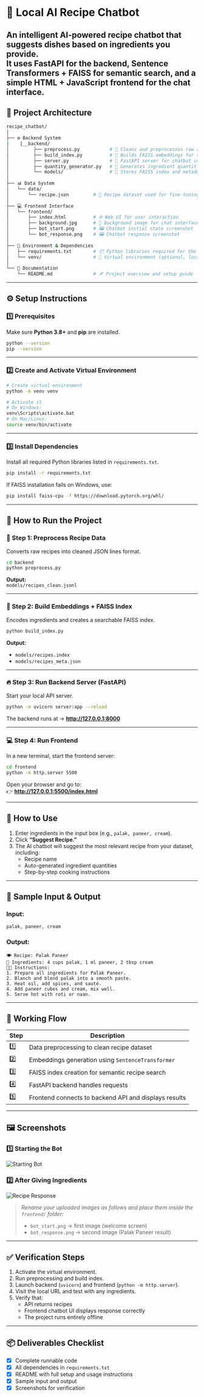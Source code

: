 # 🍳 Local AI Recipe Chatbot

An intelligent **AI-powered recipe chatbot** that suggests dishes based on ingredients you provide.  
It uses **FastAPI** for the backend, **Sentence Transformers + FAISS** for semantic search, and a simple **HTML + JavaScript frontend** for the chat interface.
---

## 🧩 Project Architecture

```bash
recipe_chatbot/
│
├── ⚙️ Backend System
|    |__backend/
│         ├── preprocess.py           # 🧹 Cleans and preprocesses raw recipe data
│         ├── build_index.py          # 🧠 Builds FAISS embeddings for semantic search
│         ├── server.py               # 🚀 FastAPI server for chatbot communication
│         ├── quantity_generator.py   # 📏 Generates ingredient quantities dynamically
│         └── models/                 # 💾 Stores FAISS index and metadata files
│
├── 📊 Data System
│   └── data/
│       └── recipe.json         # 🍲 Recipe dataset used for fine-tuning
│
├── 💻 Frontend Interface
│   └── frontend/
│       ├── index.html          # 🌐 Web UI for user interaction
│       ├── background.jpg      # 🎨 Background image for chat interface
│       ├── bot_start.png       # 🖼️ Chatbot initial state screenshot
│       └── bot_response.png    # 🖼️ Chatbot response screenshot
│
├── 🧾 Environment & Dependencies
│   ├── requirements.txt        # 📦 Python libraries required for the project
│   └── venv/                   # 🧬 Virtual environment (optional, local setup)
│
└── 📘 Documentation
    └── README.md               # 🪶 Project overview and setup guide
```
---

## ⚙️ Setup Instructions

### 1️⃣ Prerequisites
Make sure **Python 3.8+** and **pip** are installed.

```bash
python --version
pip --version
```
---

### 2️⃣ Create and Activate Virtual Environment

```bash
# Create virtual environment
python -m venv venv

# Activate it
# On Windows:
venv\Scripts\activate.bat
# On Mac/Linux:
source venv/bin/activate
```
---

### 3️⃣ Install Dependencies

Install all required Python libraries listed in `requirements.txt`.

```bash
pip install -r requirements.txt
```

If FAISS installation fails on Windows, use:

```bash
pip install faiss-cpu -f https://download.pytorch.org/whl/
```
---

## 🚀 How to Run the Project

### 🥣 Step 1: Preprocess Recipe Data
Converts raw recipes into cleaned JSON lines format.

```bash
cd backend
python preprocess.py
```

**Output:**  
`models/recipes_clean.jsonl`

---

### 🍱 Step 2: Build Embeddings + FAISS Index
Encodes ingredients and creates a searchable FAISS index.

```bash
python build_index.py
```


**Output:**  
- `models/recipes.index`  
- `models/recipes_meta.json`

---

### 🔥 Step 3: Run Backend Server (FastAPI)
Start your local API server.

```bash
python -m uvicorn server:app --reload
```

The backend runs at → **http://127.0.0.1:8000**

---

### 💻 Step 4: Run Frontend
In a new terminal, start the frontend server:

```bash
cd frontend
python -m http.server 5500
```


Open your browser and go to:  
👉 **http://127.0.0.1:5500/index.html**

---

## 💬 How to Use

1. Enter ingredients in the input box (e.g., `palak, paneer, cream`).
2. Click **“Suggest Recipe.”**
3. The AI chatbot will suggest the most relevant recipe from your dataset, including:
   - Recipe name  
   - Auto-generated ingredient quantities  
   - Step-by-step cooking instructions  

---

## 🧾 Sample Input & Output

### Input:
```
palak, paneer, cream
```


### Output:
```
🍽️ Recipe: Palak Paneer  
🧂 Ingredients: 4 cups palak, 1 ml paneer, 2 tbsp cream  
👨‍🍳 Instructions:
1. Prepare all ingredients for Palak Paneer.
2. Blanch and blend palak into a smooth paste.
3. Heat oil, add spices, and sauté.
4. Add paneer cubes and cream, mix well.
5. Serve hot with roti or naan.
```
---

## 🧠 Working Flow

| Step | Description |
|------|--------------|
| 1️⃣ | Data preprocessing to clean recipe dataset |
| 2️⃣ | Embeddings generation using `SentenceTransformer` |
| 3️⃣ | FAISS index creation for semantic recipe search |
| 4️⃣ | FastAPI backend handles requests |
| 5️⃣ | Frontend connects to backend API and displays results |

---

## 🖼️ Screenshots

### 1️⃣ Starting the Bot
![Starting Bot](./frontend/bot_start.png)

### 2️⃣ After Giving Ingredients
![Recipe Response](./frontend/bot_response.png)

> _Rename your uploaded images as follows and place them inside the `frontend/` folder:_
> - `bot_start.png` → first image (welcome screen)  
> - `bot_response.png` → second image (Palak Paneer result)


---

## ✅ Verification Steps

1. Activate the virtual environment.  
2. Run preprocessing and build index.  
3. Launch backend (`uvicorn`) and frontend (`python -m http.server`).  
4. Visit the local URL and test with any ingredients.  
5. Verify that:
   - API returns recipes  
   - Frontend chatbot UI displays response correctly  
   - The project runs entirely offline
      
---

## 📦 Deliverables Checklist

- [x] Complete runnable code  
- [x] All dependencies in `requirements.txt`  
- [x] README with full setup and usage instructions  
- [x] Sample input and output  
- [x] Screenshots for verification 
